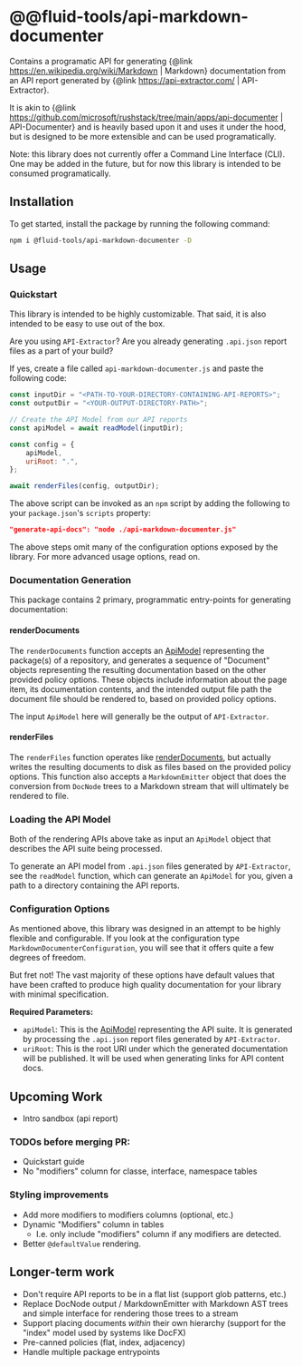 # @@fluid-tools/api-markdown-documenter

Contains a programatic API for generating {@link https://en.wikipedia.org/wiki/Markdown | Markdown} documentation from an API report generated by {@link https://api-extractor.com/ | API-Extractor}.

It is akin to {@link https://github.com/microsoft/rushstack/tree/main/apps/api-documenter | API-Documenter} and is heavily based upon it and uses it under the hood, but is designed to be more extensible and can be used programatically.

Note: this library does not currently offer a Command Line Interface (CLI).
One may be added in the future, but for now this library is intended to be consumed programatically.

## Installation

To get started, install the package by running the following command:

```bash
npm i @fluid-tools/api-markdown-documenter -D
```

## Usage

### Quickstart

This library is intended to be highly customizable.
That said, it is also intended to be easy to use out of the box.

Are you using `API-Extractor`?
Are you already generating `.api.json` report files as a part of your build?

If yes, create a file called `api-markdown-documenter.js` and paste the following code:

```javascript
const inputDir = "<PATH-TO-YOUR-DIRECTORY-CONTAINING-API-REPORTS>";
const outputDir = "<YOUR-OUTPUT-DIRECTORY-PATH>";

// Create the API Model from our API reports
const apiModel = await readModel(inputDir);

const config = {
    apiModel,
    uriRoot: ".",
};

await renderFiles(config, outputDir);
```

The above script can be invoked as an `npm` script by adding the following to your `package.json`'s `scripts` property:

```json
"generate-api-docs": "node ./api-markdown-documenter.js"
```

The above steps omit many of the configuration options exposed by the library.
For more advanced usage options, read on.

### Documentation Generation

This package contains 2 primary, programmatic entry-points for generating documentation:

#### renderDocuments

The `renderDocuments` function accepts an [ApiModel](https://api.rushstack.io/pages/api-extractor-model.apimodel/) representing the package(s) of a repository, and generates a sequence of "Document" objects representing the resulting documentation based on the other provided policy options.
These objects include information about the page item, its documentation contents, and the intended output file path the document file should be rendered to, based on provided policy options.

The input `ApiModel` here will generally be the output of `API-Extractor`.

#### renderFiles

The `renderFiles` function operates like [renderDocuments](#renderdocuments), but actually writes the resulting documents to disk as files based on the provided policy options.
This function also accepts a `MarkdownEmitter` object that does the conversion from `DocNode` trees to a Markdown stream that will ultimately be rendered to file.

### Loading the API Model

Both of the rendering APIs above take as input an `ApiModel` object that describes the API suite being processed.

To generate an API model from `.api.json` files generated by `API-Extractor`, see the `readModel` function, which can generate an `ApiModel` for you, given a path to a directory containing the API reports.

### Configuration Options

As mentioned above, this library was designed in an attempt to be highly flexible and configurable.
If you look at the configuration type `MarkdownDocumenterConfiguration`, you will see that it offers quite a few degrees of freedom.

But fret not!
The vast majority of these options have default values that have been crafted to produce high quality documentation for your library with minimal specification.

**Required Parameters:**

- `apiModel`: This is the [ApiModel](https://api.rushstack.io/pages/api-extractor-model.apimodel/) representing the API suite.
  It is generated by processing the `.api.json` report files generated by `API-Extractor`.
- `uriRoot`: This is the root URI under which the generated documentation will be published.
  It will be used when generating links for API content docs.

## Upcoming Work

-   Intro sandbox (api report)

### TODOs before merging PR:

-   Quickstart guide
-   No "modifiers" column for classe, interface, namespace tables


### Styling improvements

-   Add more modifiers to modifiers columns (optional, etc.)
-   Dynamic "Modifiers" column in tables
    -   I.e. only include "modifiers" column if any modifiers are detected.
-   Better `@defaultValue` rendering.

## Longer-term work

-   Don't require API reports to be in a flat list (support glob patterns, etc.)
-   Replace DocNode output / MarkdownEmitter with Markdown AST trees and simple interface for rendering those trees to a stream
-   Support placing documents _within_ their own hierarchy (support for the "index" model used by systems like DocFX)
-   Pre-canned policies (flat, index, adjacency)
-   Handle multiple package entrypoints
